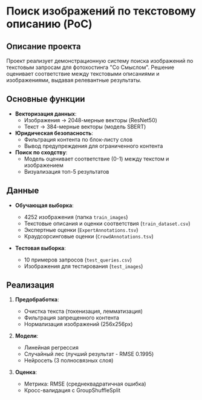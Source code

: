 # Поиск изображений по текстовому описанию (PoC)

## Описание проекта
Проект реализует демонстрационную систему поиска изображений по текстовым запросам для фотохостинга "Со Смыслом". Решение оценивает соответствие между текстовыми описаниями и изображениями, выдавая релевантные результаты.

## Основные функции
- **Векторизация данных**:
  - Изображения → 2048-мерные векторы (ResNet50)
  - Текст → 384-мерные векторы (модель SBERT)
- **Юридическая безопасность**:
  - Фильтрация контента по блок-листу слов
  - Вывод предупреждения для ограниченного контента
- **Поиск по сходству**:
  - Модель оценивает соответствие (0-1) между текстом и изображением
  - Визуализация топ-5 результатов

## Данные
- **Обучающая выборка**:
  - 4252 изображения (папка `train_images`)
  - Текстовые описания и оценки соответствия (`train_dataset.csv`)
  - Экспертные оценки (`ExpertAnnotations.tsv`)
  - Краудсорсинговые оценки (`CrowdAnnotations.tsv`)
  
- **Тестовая выборка**:
  - 10 примеров запросов (`test_queries.csv`)
  - Изображения для тестирования (`test_images`)

## Реализация
1. **Предобработка**:
   - Очистка текста (токенизация, лемматизация)
   - Фильтрация запрещенного контента
   - Нормализация изображений (256x256px)

2. **Модели**:
   - Линейная регрессия
   - Случайный лес (лучший результат - RMSE 0.1995)
   - Нейросеть (3 полносвязных слоя)

3. **Оценка**:
   - Метрика: RMSE (среднеквадратичная ошибка)
   - Кросс-валидация с GroupShuffleSplit
